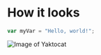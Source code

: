 # How it looks

``` javascript
var myVar = "Hello, world!";
```


![Image of Yaktocat](https://octodex.github.com/images/yaktocat.png)





